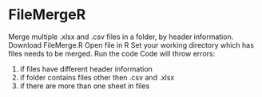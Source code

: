 # FileMergeR
Merge multiple .xlsx and .csv files in a folder, by header information.
Download FileMerge.R
Open file in R
Set your working directory which has files needs to be merged.
Run the code
Code will throw errors: 
1) if files have different header information
2) if folder contains files other then .csv and .xlsx
3) if there are more than one sheet in files
